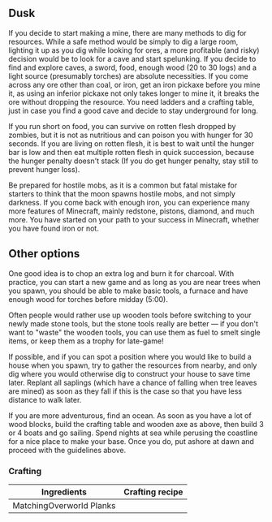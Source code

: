 ## Dusk
If you decide to start making a mine, there are many methods to dig for resources. While a safe method would be simply to dig a large room, lighting it up as you dig while looking for ores, a more profitable (and risky) decision would be to look for a cave and start spelunking. If you decide to find and explore caves, a sword, food, enough wood (20 to 30 logs) and a light source (presumably torches) are absolute necessities. If you come across any ore other than coal, or iron, get an iron pickaxe before you mine it, as using an inferior pickaxe not only takes longer to mine it, it breaks the ore without dropping the resource. You need ladders and a crafting table, just in case you find a good cave and decide to stay underground for long. 

If you run short on food, you can survive on rotten flesh dropped by zombies, but it is not as nutritious and can poison you with hunger for 30 seconds. If you are living on rotten flesh, it is best to wait until the hunger bar is low and then eat multiple rotten flesh in quick succession, because the hunger penalty doesn't stack (If you do get hunger penalty, stay still to prevent hunger loss). 

Be prepared for hostile mobs, as it is a common but fatal mistake for starters to think that the moon spawns hostile mobs, and not simply darkness. If you come back with enough iron, you can experience many more features of Minecraft, mainly redstone, pistons, diamond, and much more. You have started on your path to your success in Minecraft, whether you have found iron or not.

## Other options
One good idea is to chop an extra log and burn it for charcoal. With practice, you can start a new game and as long as you are near trees when you spawn, you should be able to make basic tools, a furnace and have enough wood for torches before midday (5:00).

Often people would rather use up wooden tools before switching to your newly made stone tools, but the stone tools really are better — if you don't want to "waste" the wooden tools, you can use them as fuel to smelt single items, or keep them as a trophy for late-game!

If possible, and if you can spot a position where you would like to build a house when you spawn, try to gather the resources from nearby, and only dig where you would otherwise dig to construct your house to save time later. Replant all saplings (which have a chance of falling when tree leaves are mined) as soon as they fall if this is the case so that you have less distance to walk later.

If you are more adventurous, find an ocean. As soon as you have a lot of wood blocks, build the crafting table and wooden axe as above, then build 3 or 4 boats and go sailing. Spend nights at sea while perusing the coastline for a nice place to make your base. Once you do, put ashore at dawn and proceed with the guidelines above.

### Crafting
| Ingredients              | Crafting recipe |
|--------------------------|-----------------|
| MatchingOverworld Planks |                 |


